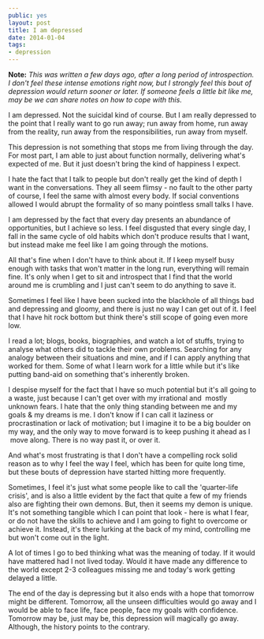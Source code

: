 ```yaml
---
public: yes
layout: post
title: I am depressed
date: 2014-01-04
tags:
- depression
---
```


**Note:** _This was written a few days ago, after a long period of introspection. I don't feel these intense emotions right now, but I strongly feel this bout of depression would return sooner or later. If someone feels a little bit like me, may be we can share notes on how to cope with this._

I am depressed. Not the suicidal kind of course. But I am really depressed to the point that I really want to go run away; run away from home, run away from the reality, run away from the responsibilities, run away from myself.

This depression is not something that stops me from living through the day. For most part, I am able to just about function normally, delivering what's expected of me. But it just doesn't bring the kind of happiness I expect.

I hate the fact that I talk to people but don't really get the kind of depth I want in the conversations. They all seem flimsy - no fault to the other party of course, I feel the same with almost every body. If social conventions allowed I would abrupt the formality of so many pointless small talks I have. 

I am depressed by the fact that every day presents an abundance of opportunities, but I achieve so less. I feel disgusted that every single day, I fall in the same cycle of old habits which don't produce results that I want, but instead make me feel like I am going through the motions. 

All that's fine when I don't have to think about it. If I keep myself busy enough with tasks that won't matter in the long run, everything will remain fine. It's only when I get to sit and introspect that I find that the world around me is crumbling and I just can't seem to do anything to save it.

Sometimes I feel like I have been sucked into the blackhole of all things bad and depressing and gloomy, and there is just no way I can get out of it. I feel that I have hit rock bottom but think there's still scope of going even more low.

I read a lot; blogs, books, biographies, and watch a lot of stuffs, trying to analyse what others did to tackle their own problems. Searching for any analogy between their situations and mine, and if I can apply anything that worked for them. Some of what I learn work for a little while but it's like putting band-aid on something that's inherently broken.

I despise myself for the fact that I have so much potential but it's all going to a waste, just because I can't get over with my irrational and  mostly unknown fears. I hate that the only thing standing between me and my goals & my dreams is me. I don't know if I can call it laziness or procrastination or lack of motivation; but I imagine it to be a big boulder on my way, and the only way to move forward is to keep pushing it ahead as I  move along. There is no way past it, or over it.

And what's most frustrating is that I don't have a compelling rock solid reason as to why I feel the way I feel, which has been for quite long time, but these bouts of depression have started hitting more frequently. 

Sometimes, I feel it's just what some people like to call the 'quarter-life crisis', and is also a little evident by the fact that quite a few of my friends also are fighting their own demons. But, then it seems my demon is unique. It's not something tangible which I can point that look - here is what I fear, or do not have the skills to achieve and I am going to fight to overcome or achieve it. Instead, it's there lurking at the back of my mind, controlling me but won't come out in the light.  

A lot of times I go to bed thinking what was the meaning of today. If it would have mattered had I not lived today. Would it have made any difference to the world except 2-3 colleagues missing me and today's work getting delayed a little.  

The end of the day is depressing but it also ends with a hope that tomorrow might be different. Tomorrow, all the unseen difficulties would go away and I would be able to face life, face people, face my goals with confidence. Tomorrow may be, just may be, this depression will magically go away. Although, the history points to the contrary.
